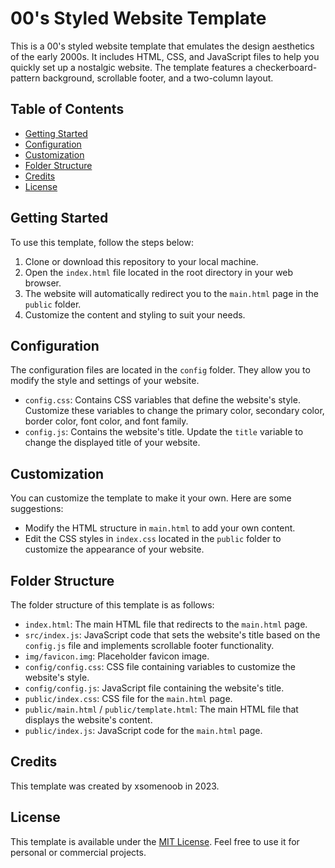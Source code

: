# 00's Styled Website Template

This is a 00's styled website template that emulates the design aesthetics of the early 2000s. It includes HTML, CSS, and JavaScript files to help you quickly set up a nostalgic website. The template features a checkerboard-pattern background, scrollable footer, and a two-column layout.

## Table of Contents
- [Getting Started](#getting-started)
- [Configuration](#configuration)
- [Customization](#customization)
- [Folder Structure](#folder-structure)
- [Credits](#credits)
- [License](#license)

## Getting Started
To use this template, follow the steps below:

1. Clone or download this repository to your local machine.
2. Open the `index.html` file located in the root directory in your web browser.
3. The website will automatically redirect you to the `main.html` page in the `public` folder.
4. Customize the content and styling to suit your needs.

## Configuration
The configuration files are located in the `config` folder. They allow you to modify the style and settings of your website.

- `config.css`: Contains CSS variables that define the website's style. Customize these variables to change the primary color, secondary color, border color, font color, and font family.
- `config.js`: Contains the website's title. Update the `title` variable to change the displayed title of your website.

## Customization
You can customize the template to make it your own. Here are some suggestions:

- Modify the HTML structure in `main.html` to add your own content.
- Edit the CSS styles in `index.css` located in the `public` folder to customize the appearance of your website.

## Folder Structure
The folder structure of this template is as follows:

- `index.html`: The main HTML file that redirects to the `main.html` page.
- `src/index.js`: JavaScript code that sets the website's title based on the `config.js` file and implements scrollable footer functionality.
- `img/favicon.img`: Placeholder favicon image.
- `config/config.css`: CSS file containing variables to customize the website's style.
- `config/config.js`: JavaScript file containing the website's title.
- `public/index.css`: CSS file for the `main.html` page.
- `public/main.html` / `public/template.html`: The main HTML file that displays the website's content.
- `public/index.js`: JavaScript code for the `main.html` page.

## Credits
This template was created by xsomenoob in 2023.

## License
This template is available under the [MIT License](https://opensource.org/licenses/MIT). Feel free to use it for personal or commercial projects.
